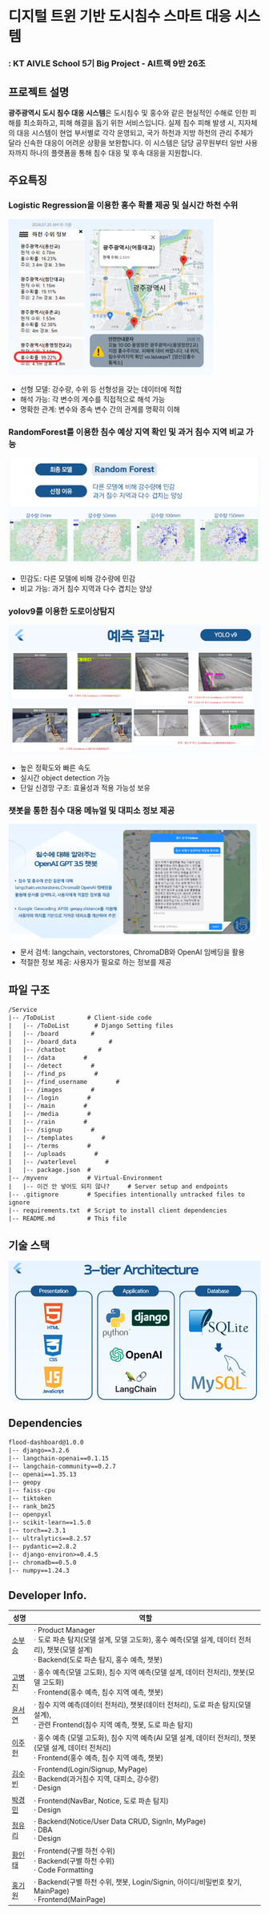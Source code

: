 # 디지털 트윈 기반 도시침수 스마트 대응 시스템

### : KT AIVLE School 5기 Big Project - AI트랙 9반 26조

## 프로젝트 설명

**광주광역시 도시 침수 대응 시스템**은 도시침수 및 홍수와 같은 현실적인 수해로 인한 피해를 최소화하고, 피해 해결을 돕기 위한 서비스입니다. 실제 침수 피해 발생 시, 지자체의 대응 시스템이 현업 부서별로 각각 운영되고, 국가 하천과 지방 하천의 관리 주체가 달라 신속한 대응이 어려운 상황을 보완합니다. 이 시스템은 담당 공무원부터 일반 사용자까지 하나의 플랫폼을 통해 침수 대응 및 후속 대응을 지원합니다.

## 주요특징

### Logistic Regression을 이용한 홍수 확률 제공 및 실시간 하천 수위

<img src="./img/하천수위.png">

- 선형 모델: 강수량, 수위 등 선형성을 갖는 데이터에 적합
- 해석 가능: 각 변수의 계수를 직접적으로 해석 가능
- 명확한 관계: 변수와 종속 변수 간의 관계를 명확히 이해

### RandomForest를 이용한 침수 예상 지역 확인 및 과거 침수 지역 비교 가능

<img src="./img/침수.png">

- 민감도: 다른 모델에 비해 강수량에 민감
- 비교 가능: 과거 침수 지역과 다수 겹치는 양상

### yolov9를 이용한 도로이상탐지

<img src="./img/도로탐지.png">

- 높은 정확도와 빠른 속도
- 실시간 object detection 가능
- 단일 신경망 구조: 효율성과 적용 가능성 보유

### 챗봇을 통한 침수 대응 메뉴얼 및 대피소 정보 제공

<img src="./img/챗봇.png">

- 문서 검색: langchain, vectorstores, ChromaDB와 OpenAI 임베딩을 활용
- 적절한 정보 제공: 사용자가 필요로 하는 정보를 제공

## 파일 구조

```
/Service
|-- /ToDoList         # Client-side code
|   |-- /ToDoList       # Django Setting files
|   |-- /board         #
|   |-- /board_data         #
|   |-- /chatbot         #
|   |-- /data        #
|   |-- /detect        #
|   |-- /find_ps        #
|   |-- /find_username        #
|   |-- /images        #
|   |-- /login        #
|   |-- /main        #
|   |-- /media        #
|   |-- /rain        #
|   |-- /signup        #
|   |-- /templates        #
|   |-- /terms        #
|   |-- /uploads        #
|   |-- /waterlevel        #
|   |-- package.json  #
|-- /myvenv           # Virtual-Environment
|   |-- 이건 안 넣어도 되지 않나?     # Server setup and endpoints
|-- .gitignore        # Specifies intentionally untracked files to ignore
|-- requirements.txt  # Script to install client dependencies
|-- README.md         # This file
```

## 기술 스택

<img src="./img/architecture.png">

## Dependencies

```
flood-dashboard@1.0.0
|-- django==3.2.6
|-- langchain-openai==0.1.15
|-- langchain-community==0.2.7
|-- openai==1.35.13
|-- geopy
|-- faiss-cpu
|-- tiktoken
|-- rank_bm25
|-- openpyxl
|-- scikit-learn==1.5.0
|-- torch==2.3.1
|-- ultralytics==8.2.57
|-- pydantic==2.8.2
|-- django-environ>=0.4.5
|-- chromadb==0.5.0
|-- numpy==1.24.3
```

## Developer Info.

| 성명                                      | 역할                                                                                                                                                                                      |
| ----------------------------------------- | ----------------------------------------------------------------------------------------------------------------------------------------------------------------------------------------- |
| [소부승](https://github.com/bootkorea)    | $\cdot$ Product Manager <br/> $\cdot$ 도로 파손 탐지(모델 설계, 모델 고도화), 홍수 예측(모델 설계, 데이터 전처리), 챗봇(모델 설계) <br/> $\cdot$ Backend(도로 파손 탐지, 홍수 예측, 챗봇) |
| [고병진](https://github.com/gobyeongjin)  | $\cdot$ 홍수 예측(모델 고도화), 침수 지역 예측(모델 설계, 데이터 전처리), 챗봇(모델 고도화) <br/> $\cdot$ Frontend(홍수 예측, 침수 지역 예측, 챗봇)                                       |
| [윤서연](https://github.com/syu357)       | $\cdot$ 침수 지역 예측(데이터 전처리), 챗봇(데이터 전처리), 도로 파손 탐지(모델 설계), <br/> $\cdot$ 관련 Frontend(침수 지역 예측, 챗봇, 도로 파손 탐지)                                  |
| [이주헌](https://github.com/leejugwi)     | $\cdot$ 홍수 예측 (모델 고도화), 침수 지역 예측(AI 모델 설계, 데이터 전처리), 챗봇(모델 설계, 데이터 전처리) <br/> $\cdot$ Frontend(홍수 예측, 침수 지역 예측, 챗봇)                      |
| [김수빈](https://github.com/subin16)      | $\cdot$ Frontend(Login/Signup, MyPage) <br/> $\cdot$ Backend(과거침수 지역, 대피소, 강수량) <br/> $\cdot$ Design                                                                          |
| [박경민](https://github.com/PNamju)       | $\cdot$ Frontend(NavBar, Notice, 도로 파손 탐지) <br/> $\cdot$ Design                                                                                                                     |
| [정유리](https://github.com/jeongYuri)    | $\cdot$ Backend(Notice/User Data CRUD, SignIn, MyPage) <br/> $\cdot$ DBA <br/> $\cdot$ Design                                                                                             |
| [황인태](https://github.com/dlsxodlsghks) | $\cdot$ Frontend(구별 하천 수위) <br/> $\cdot$ Backend(구별 하천 수위) <br/> $\cdot$ Code Formatting                                                                                      |
| [홍기원](https://github.com/Hongwon123)   | $\cdot$ Backend(구별 하천 수위, 챗봇, Login/Signin, 아이디/비밀번호 찾기, MainPage) <br/> $\cdot$ Frontend(MainPage)                                                                      |
